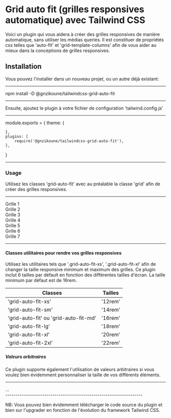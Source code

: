 # Grid auto fit (grilles responsives automatique) avec Tailwind CSS

Voici un plugin qui vous aidera à créer des grilles responsives de manière automatique, sans utiliser les médias queries.
Il est constituer de propriétés css telles que 'auto-fit' et 'grid-template-columns' afin de vous aider au mieux dans la conceptions 
de grilles responsives.

## Installation

Vous pouvez l'installer dans un nouveau projet, ou un autre déjà existant:

----------------------------------------------------------------

npm install -D @gnzikoune/tailwindcss-grid-auto-fit

----------------------------------------------------------------

Ensuite, ajoutez le plugin à votre fichier de configuration 'tailwind.config.js'

----------------------------------------------------------------
module.exports = {
    theme: {

    },
    plugins: [
        require('@gnzikoune/tailwindcss-grid-auto-fit'),
    ],
}

-----------------------------------------------------------------


### Usage 

Utilisez les classes 'grid-auto-fit' avec au préalable la classe 'grid'
afin de créer des grilles responsives.


-------------------------------------------------------------------

<section class="grid grid-auto-fit gap-2 ">
   <div class="p-6 bg-blue-400 rounded-md">
      Grille 1
   </div>
   <div class="p-6 bg-yellow-400 rounded-md">
      Grille 2
   </div>
   <div class="p-6 bg-yellow-400 rounded-md">
      Grille 3
   </div>
   <div class="p-6 bg-yellow-400 rounded-md">
      Grille 4
   </div>
   <div class="p-6 bg-yellow-400 rounded-md">
      Grille 5
   </div>
   <div class="p-6 bg-yellow-400 rounded-md">
      Grille 6
   </div>
   <div class="p-6 bg-yellow-400 rounded-md">
      Grille 7
   </div>
</section>

-------------------------------------------------------------------



#### Classes utilitaires pour rendre vos grilles responsives

Utilisez les utilitaires tels que '.grid-auto-fit-xs', '.grid-auto-fit-xl' afin de changer la taille responsive minimum et maximum des grilles. Ce plugin inclut 6 tailles par défault en fonction des différentes tailles d'écran. La taille minimum par défaut est de 16rem.


| Classes                               | Tailles            |
| ------------------------------------- | ------------------ |
| 'grid-auto-fit-xs'                    | '12rem'            |
| 'grid-auto-fit-sm'                    | '14rem'            |
| 'grid-auto-fit' ou 'grid-auto-fit-md' | '16rem'            |
| 'grid-auto-fit-lg'                    | '18rem'            |
| 'grid-auto-fit-xl'                    | '20rem'            |
| 'grid-auto-fit-2xl'                   | '22rem'            |


##### Valeurs arbitraires

Ce plugin supporte également l'utilisation de valeurs arbitraires si vous voulez bien évidemment personnaliser la taille de vos différents éléments.

-------------------------------------------------------------------
<section class="grid grid-auto-fit-[13rem]">
   ...
</section>
-------------------------------------------------------------------



NB: Vous pouvez bien évidemment télécharger le code source du plugin et bien sur l'upgrader en fonction de l'évolution du framework Tailwind CSS.




<!-- Merci à Cyberschool Entrepreunariat  -->

<!-- Gildas Nzikouné  -->
<!-- Dev Front-End -->
